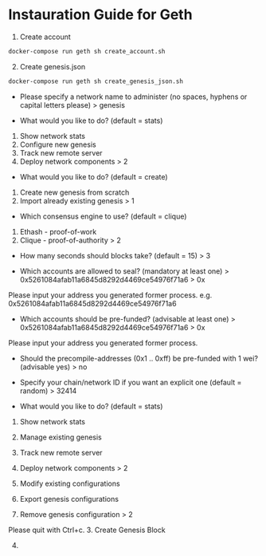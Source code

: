 # Instauration Guide for Geth

1. Create account
```sh
docker-compose run geth sh create_account.sh
```

2. Create genesis.json
```sh
docker-compose run geth sh create_genesis_json.sh
```
* Please specify a network name to administer (no spaces, hyphens or capital letters please)
\> genesis

* What would you like to do? (default = stats)
 1. Show network stats
 2. Configure new genesis
 3. Track new remote server
 4. Deploy network components
\> 2

* What would you like to do? (default = create)
 1. Create new genesis from scratch
 2. Import already existing genesis
\> 1

* Which consensus engine to use? (default = clique)
 1. Ethash - proof-of-work
 2. Clique - proof-of-authority
\> 2

* How many seconds should blocks take? (default = 15)
\> 3

* Which accounts are allowed to seal? (mandatory at least one)
\> 0x5261084afab11a6845d8292d4469ce54976f71a6
\> 0x

Please input your address you generated former process.
e.g. 0x5261084afab11a6845d8292d4469ce54976f71a6

* Which accounts should be pre-funded? (advisable at least one)
\> 0x5261084afab11a6845d8292d4469ce54976f71a6
\> 0x

Please input your address you generated former process.

* Should the precompile-addresses (0x1 .. 0xff) be pre-funded with 1 wei? (advisable yes)
\> no

* Specify your chain/network ID if you want an explicit one (default = random)
\> 32414

* What would you like to do? (default = stats)
 1. Show network stats
 2. Manage existing genesis
 3. Track new remote server
 4. Deploy network components
\> 2

 1. Modify existing configurations
 2. Export genesis configurations
 3. Remove genesis configuration
\> 2

Please quit with Ctrl+c.
3. Create Genesis Block

4.